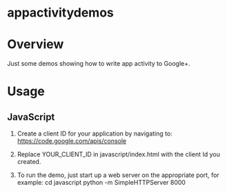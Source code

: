 appactivitydemos
================
# Overview
Just some demos showing how to write app activity to Google+.

# Usage

## JavaScript

1. Create a client ID for your application by navigating to:
  https://code.google.com/apis/console

2. Replace YOUR_CLIENT_ID  in javascript/index.html with the client Id you 
created.

3. To run the demo, just start up a web server on the appropriate port, for example:
  cd javascript
  python -m SimpleHTTPServer 8000

